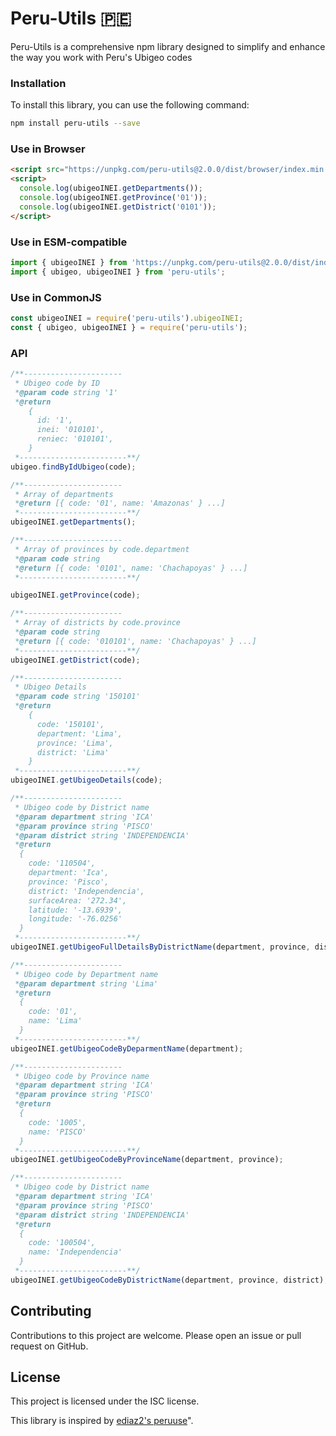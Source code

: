 # Peru-Utils 🇵🇪

Peru-Utils is a comprehensive npm library designed to simplify and enhance the way you work with Peru's Ubigeo codes

### Installation

To install this library, you can use the following command:

```bash
npm install peru-utils --save
```

### Use in **Browser**

```html
<script src="https://unpkg.com/peru-utils@2.0.0/dist/browser/index.min.js"></script>
<script>
  console.log(ubigeoINEI.getDepartments());
  console.log(ubigeoINEI.getProvince('01'));
  console.log(ubigeoINEI.getDistrict('0101'));
</script>
```

### Use in **ESM-compatible**

```js
import { ubigeoINEI } from 'https://unpkg.com/peru-utils@2.0.0/dist/index.mjs';
import { ubigeo, ubigeoINEI } from 'peru-utils';
```

### Use in **CommonJS**

```js
const ubigeoINEI = require('peru-utils').ubigeoINEI;
const { ubigeo, ubigeoINEI } = require('peru-utils');
```

### API

```js
/**----------------------
 * Ubigeo code by ID
 *@param code string '1'
 *@return 
    { 
      id: '1',
      inei: '010101',
      reniec: '010101',
    }
 *------------------------**/
ubigeo.findByIdUbigeo(code);

/**----------------------
 * Array of departments
 *@return [{ code: '01', name: 'Amazonas' } ...]
 *------------------------**/
ubigeoINEI.getDepartments();

/**----------------------
 * Array of provinces by code.department
 *@param code string
 *@return [{ code: '0101', name: 'Chachapoyas' } ...]
 *------------------------**/

ubigeoINEI.getProvince(code);

/**----------------------
 * Array of districts by code.province
 *@param code string
 *@return [{ code: '010101', name: 'Chachapoyas' } ...]
 *------------------------**/
ubigeoINEI.getDistrict(code);

/**----------------------
 * Ubigeo Details
 *@param code string '150101'
 *@return 
    { 
      code: '150101',
      department: 'Lima',
      province: 'Lima',
      district: 'Lima'
    }
 *------------------------**/
ubigeoINEI.getUbigeoDetails(code);

/**----------------------
 * Ubigeo code by District name
 *@param department string 'ICA'
 *@param province string 'PISCO'
 *@param district string 'INDEPENDENCIA'
 *@return
  {
    code: '110504',
    department: 'Ica',
    province: 'Pisco',
    district: 'Independencia',
    surfaceArea: '272.34',
    latitude: '-13.6939',
    longitude: '-76.0256'
  }
 *------------------------**/
ubigeoINEI.getUbigeoFullDetailsByDistrictName(department, province, district);

/**----------------------
 * Ubigeo code by Department name
 *@param department string 'Lima'
 *@return
  {
    code: '01',
    name: 'Lima'
  }
 *------------------------**/
ubigeoINEI.getUbigeoCodeByDeparmentName(department);

/**----------------------
 * Ubigeo code by Province name
 *@param department string 'ICA'
 *@param province string 'PISCO'
 *@return
  {
    code: '1005',
    name: 'PISCO'
  }
 *------------------------**/
ubigeoINEI.getUbigeoCodeByProvinceName(department, province);

/**----------------------
 * Ubigeo code by District name
 *@param department string 'ICA'
 *@param province string 'PISCO'
 *@param district string 'INDEPENDENCIA'
 *@return
  {
    code: '100504',
    name: 'Independencia'
  }
 *------------------------**/
ubigeoINEI.getUbigeoCodeByDistrictName(department, province, district);

```

## Contributing

Contributions to this project are welcome. Please open an issue or pull request on GitHub.

## License

This project is licensed under the ISC license.

This library is inspired by [ediaz2's peruuse](https://github.com/ediaz2/peruuse#readme)".